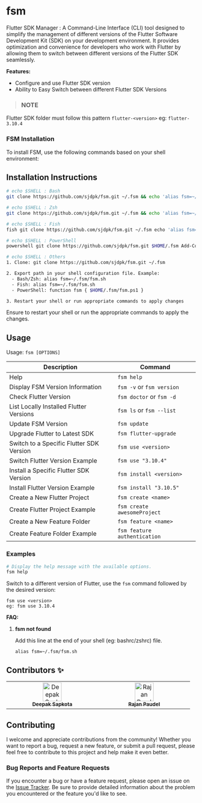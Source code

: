 # fsm

Flutter SDK Manager : A Command-Line Interface (CLI) tool designed to simplify the management of different versions of the Flutter Software Development Kit (SDK) on your development environment. It provides optimization and convenience for developers who work with Flutter by allowing them to switch between different versions of the Flutter SDK seamlessly.

**Features:**

- Configure and use Flutter SDK version
- Ability to Easy Switch between different Flutter SDK Versions 


> ### **NOTE**
Flutter SDK folder must follow this pattern
`flutter-<version>`
eg:  ```flutter-3.10.4```

### FSM Installation

To install FSM, use the following commands based on your shell environment:

## Installation Instructions

```bash
# echo $SHELL : Bash
git clone https://github.com/sjdpk/fsm.git ~/.fsm && echo 'alias fsm=~/.fsm/fsm.sh' >> ~/.bashrc && source ~/.bashrc
```
```bash
# echo $SHELL : Zsh
git clone https://github.com/sjdpk/fsm.git ~/.fsm && echo 'alias fsm=~/.fsm/fsm.sh' >> ~/.zshrc && source ~/.zshrc
```
```bash
# echo $SHELL : Fish
fish git clone https://github.com/sjdpk/fsm.git ~/.fsm echo 'alias fsm=~/.fsm/fsm.sh' >> ~/.config/fish/config.fish source ~/.config/fish/config.fish
```
```bash
# echo $SHELL : PowerShell
powershell git clone https://github.com/sjdpk/fsm.git $HOME/.fsm Add-Content $PROFILE.CurrentUserAllHosts "`nfunction fsm { $HOME/.fsm/fsm.ps1 }"
```
```bash
# echo $SHELL : Others
1. Clone: git clone https://github.com/sjdpk/fsm.git ~/.fsm

2. Export path in your shell configuration file. Example:
  - Bash/Zsh: alias fsm=~/.fsm/fsm.sh
  - Fish: alias fsm=~/.fsm/fsm.sh
  - PowerShell: function fsm { $HOME/.fsm/fsm.ps1 }

3. Restart your shell or run appropriate commands to apply changes
```


Ensure to restart your shell or run the appropriate commands to apply the changes.


## Usage
Usage: `fsm [OPTIONS]`

| Description                                | Command                      |
| ------------------------------------------ | ---------------------------- |
| Help                                       | `fsm help`                   |
| Display FSM Version Information            | `fsm -v` or `fsm version`    |
| Check Flutter Version                      | `fsm doctor` or `fsm -d`     |
| List Locally Installed Flutter Versions    | `fsm ls` or `fsm --list`     |
| Update FSM Version                         | `fsm update`                 |
| Upgrade Flutter to Latest SDK              | `fsm flutter-upgrade`        |
| Switch to a Specific Flutter SDK Version   | `fsm use <version>`          |
| Switch Flutter Version Example             | `fsm use "3.10.4"`           |
| Install a Specific Flutter SDK Version     | `fsm install <version>`      |
| Install Flutter Version Example            | `fsm install "3.10.5"`       |
| Create a New Flutter Project               | `fsm create <name>`          |
| Create Flutter Project Example             | `fsm create awesomeProject`  |
| Create a New Feature Folder                | `fsm feature <name>`         |
| Create Feature Folder Example              | `fsm feature authentication` |

### Examples
```bash
# Display the help message with the available options.
fsm help
```


Switch to a different version of Flutter, use the `fsm` command followed by the desired version:

```
fsm use <version>
eg: fsm use 3.10.4
```

**FAQ:**

1. **fsm not found**
   
	Add this line at the end of your shell (eg: bashrc/zshrc) file.

	`alias fsm=~/.fsm/fsm.sh`

## Contributors ✨

<!-- ALL-CONTRIBUTORS-LIST:START - Do not remove or modify this section -->
<!-- prettier-ignore-start -->
<!-- markdownlint-disable -->
<table>
  <tbody>
    <tr>
      <td align="center" valign="top" width="25%"><a href="https://github.com/sjdpk"><img src="https://avatars.githubusercontent.com/sjdpk?v=4?s=50" width="50px;" alt="Deepak Sapkota"/><br /><sub><b>Deepak Sapkota</b></sub></a><br /></td>
      <td align="center" valign="top" width="25%"><a href="https://github.com/rajan-poudel"><img src="https://avatars.githubusercontent.com/rajan-poudel?v=4?s=50" width="50px;" alt="Rajan Paudel"/><br /><sub><b>Rajan Paudel</b></sub></a><br /></td>
    </tr>
  </tbody>
</table>

## Contributing

I welcome and appreciate contributions from the community! Whether you want to report a bug, request a new feature, or submit a pull request, please feel free to contribute to this project and help make it even better.
 


### Bug Reports and Feature Requests

If you encounter a bug or have a feature request, please open an issue on the [Issue Tracker](https://github.com/sjdpk/fsm/issues). Be sure to provide detailed information about the problem you encountered or the feature you'd like to see.
